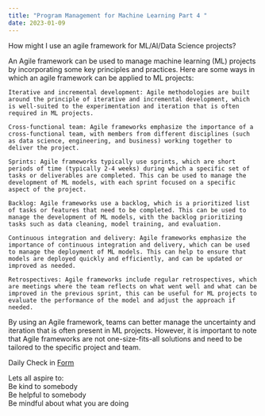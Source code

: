 ```yaml
---
title: "Program Management for Machine Learning Part 4 "
date: 2023-01-09
---  
```

How might I use an agile framework for ML/AI/Data Science projects?

An Agile framework can be used to manage machine learning (ML) projects by incorporating some key principles and practices. Here are some ways in which an agile framework can be applied to ML projects:

    Iterative and incremental development: Agile methodologies are built around the principle of iterative and incremental development, which is well-suited to the experimentation and iteration that is often required in ML projects.

    Cross-functional team: Agile frameworks emphasize the importance of a cross-functional team, with members from different disciplines (such as data science, engineering, and business) working together to deliver the project.

    Sprints: Agile frameworks typically use sprints, which are short periods of time (typically 2-4 weeks) during which a specific set of tasks or deliverables are completed. This can be used to manage the development of ML models, with each sprint focused on a specific aspect of the project.

    Backlog: Agile frameworks use a backlog, which is a prioritized list of tasks or features that need to be completed. This can be used to manage the development of ML models, with the backlog prioritizing tasks such as data cleaning, model training, and evaluation.

    Continuous integration and delivery: Agile frameworks emphasize the importance of continuous integration and delivery, which can be used to manage the deployment of ML models. This can help to ensure that models are deployed quickly and efficiently, and can be updated or improved as needed.

    Retrospectives: Agile frameworks include regular retrospectives, which are meetings where the team reflects on what went well and what can be improved in the previous sprint, this can be useful for ML projects to evaluate the performance of the model and adjust the approach if needed.

By using an Agile framework, teams can better manage the uncertainty and iteration that is often present in ML projects. However, it is important to note that Agile frameworks are not one-size-fits-all solutions and need to be tailored to the specific project and team.

Daily Check in [Form](https://forms.gle/BRA4EH2sMoZdLPgE8)  

Lets all aspire to:  
Be kind to somebody  
Be helpful to somebody  
Be mindful about what you are doing
